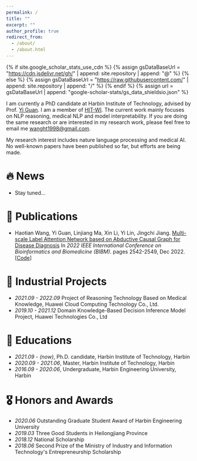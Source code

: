 ```yaml
---
permalink: /
title: ""
excerpt: ""
author_profile: true
redirect_from: 
  - /about/
  - /about.html
---
```


{% if site.google_scholar_stats_use_cdn %}
{% assign gsDataBaseUrl = "https://cdn.jsdelivr.net/gh/" | append: site.repository | append: "@" %}
{% else %}
{% assign gsDataBaseUrl = "https://raw.githubusercontent.com/" | append: site.repository | append: "/" %}
{% endif %}
{% assign url = gsDataBaseUrl | append: "google-scholar-stats/gs_data_shieldsio.json" %}

<span class='anchor' id='about-me'></span>

I am currently a PhD candidate at Harbin Institute of Technology, advised by Prof. [Yi Guan](https://wi.hit.edu.cn/info/1004/1011.htm). I am a member of [HIT-WI](https://wi.hit.edu.cn/index.htm). The current work mainly focuses on NLP reasoning, medical NLP and model interpretability. If you are doing the same research or are interested in my research work, please feel free to email me [wanght1998@gmail.com](mailto:wanght1998#gmail.com).

My research interest includes nature language processing and medical AI. No well-known papers have been published so far, but efforts are being made.

# 🔥 News
- Stay tuned...

[//]: # (- *2022.02*: &nbsp;🎉🎉 Lorem ipsum dolor sit amet, consectetur adipiscing elit. Vivamus ornare aliquet ipsum, ac tempus justo dapibus sit amet. )

[//]: # (- *2022.02*: &nbsp;🎉🎉 Lorem ipsum dolor sit amet, consectetur adipiscing elit. Vivamus ornare aliquet ipsum, ac tempus justo dapibus sit amet. )

# 📝 Publications 
- Haotian Wang, Yi Guan, Linjiang Ma, Xin Li, Yi Lin, Jingchi Jiang. 
  [Multi-scale Label Attention Network based on Abductive Causal Graph for Disease Diagnosis](https://ieeexplore.ieee.org/document/9994978/authors?signout=success#authors)
  In _2022 IEEE International Conference on Bioinformatics and Biomedicine (BIBM)._ pages 2542-2549, Dec 2022. [[Code]()]

[//]: # (<div class='paper-box'><div class='paper-box-image'><div><div class="badge">CVPR 2016</div><img src='images/500x300.png' alt="sym" width="100%"></div></div>)

[//]: # (<div class='paper-box-text' markdown="1">)

[//]: # ()
[//]: # ([Deep Residual Learning for Image Recognition]&#40;https://openaccess.thecvf.com/content_cvpr_2016/papers/He_Deep_Residual_Learning_CVPR_2016_paper.pdf&#41;)

[//]: # ()
[//]: # (**Kaiming He**, Xiangyu Zhang, Shaoqing Ren, Jian Sun)

[//]: # ()
[//]: # ([**Project**]&#40;https://scholar.google.com/citations?view_op=view_citation&hl=zh-CN&user=DhtAFkwAAAAJ&citation_for_view=DhtAFkwAAAAJ:ALROH1vI_8AC&#41; <strong><span class='show_paper_citations' data='DhtAFkwAAAAJ:ALROH1vI_8AC'></span></strong>)

[//]: # (- Lorem ipsum dolor sit amet, consectetur adipiscing elit. Vivamus ornare aliquet ipsum, ac tempus justo dapibus sit amet. )

[//]: # (</div>)

[//]: # (</div>)

[//]: # ()
[//]: # (- [Lorem ipsum dolor sit amet, consectetur adipiscing elit. Vivamus ornare aliquet ipsum, ac tempus justo dapibus sit amet]&#40;https://github.com&#41;, A, B, C, **CVPR 2020**)

# 📂 Industrial Projects
- *2021.09 - 2022.09* Project of Reasoning Technology Based on Medical Knowledge, Huawei Cloud Computing Technology Co., Ltd.
- *2019.10 - 2021.12* Domain Knowledge-Based Decision Inference Model Project, Huawei Technologies Co., Ltd

# 📖 Educations
- *2021.09 - (now)*, Ph.D. candidate, Harbin Institute of Technology, Harbin
- *2020.09 - 2021.06*, Master, Harbin Institute of Technology, Harbin
- *2016.09 - 2020.06*, Undergraduate, Harbin Engineering University, Harbin

# 🎖 Honors and Awards
- *2020.06* Outstanding Graduate Student Award of Harbin Engineering University
- *2019.03* Three Good Students in Heilongjiang Province
- *2018.12* National Scholarship
- *2018.06* Second Prize of the Ministry of Industry and Information Technology's Entrepreneurship Scholarship


[//]: # (# 💬 Invited Talks)

[//]: # (- *2021.06*, Lorem ipsum dolor sit amet, consectetur adipiscing elit. Vivamus ornare aliquet ipsum, ac tempus justo dapibus sit amet. )

[//]: # (- *2021.03*, Lorem ipsum dolor sit amet, consectetur adipiscing elit. Vivamus ornare aliquet ipsum, ac tempus justo dapibus sit amet.  \| [\[video\]]&#40;https://github.com/&#41;)

[//]: # (# 💻 Internships)

[//]: # (- *2019.05 - 2020.02*, [Lorem]&#40;https://github.com/&#41;, China.)
